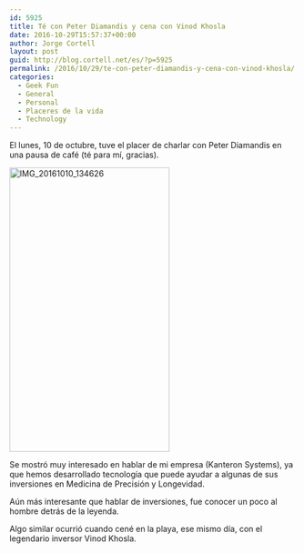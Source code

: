```yaml
---
id: 5925
title: Té con Peter Diamandis y cena con Vinod Khosla
date: 2016-10-29T15:57:37+00:00
author: Jorge Cortell
layout: post
guid: http://blog.cortell.net/es/?p=5925
permalink: /2016/10/29/te-con-peter-diamandis-y-cena-con-vinod-khosla/
categories:
  - Geek Fun
  - General
  - Personal
  - Placeres de la vida
  - Technology
---
```

El lunes, 10 de octubre, tuve el placer de charlar con Peter Diamandis en una pausa de café (té para mí, gracias).

<a title="IMG_20161010_134626" href="https://www.flickr.com/photos/jcortell/30251827495/in/album-72157674861020016/" data-flickr-embed="true"><img class="aligncenter" src="https://c8.staticflickr.com/8/7538/30251827495_371a4e1f8c.jpg" alt="IMG_20161010_134626" width="281" height="500" /></a>

Se mostró muy interesado en hablar de mi empresa (Kanteron Systems), ya que hemos desarrollado tecnología que puede ayudar a algunas de sus inversiones en Medicina de Precisión y Longevidad.

Aún más interesante que hablar de inversiones, fue conocer un poco al hombre detrás de la leyenda.

Algo similar ocurrió cuando cené en la playa, ese mismo día, con el legendario inversor Vinod Khosla.